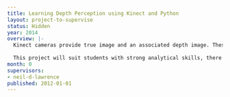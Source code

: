 ```yaml
---
title: Learning Depth Perception using Kinect and Python
layout: project-to-supervise
status: Hidden
year: 2014
overview: |-
  Kinect cameras provide true image and an associated depth image. These two images are providing different information, yet a human can infer depth directly from an image. This project will focus on using machine learning techniques building on the machine learning groups python code to see what can be learnt about depth from images. The ultimate aim will be to reconstruct the depth in a real image by learning about depths from information provided by the Kinect camera. Software for the project will be written according to the principles of open data science.
  
  This project will suit students with strong analytical skills, there will be a focus on linear algebra and probabilistic inference in the software.
month: 0
supervisors:
- neil-d-lawrence
published: 2012-01-01
---
```

